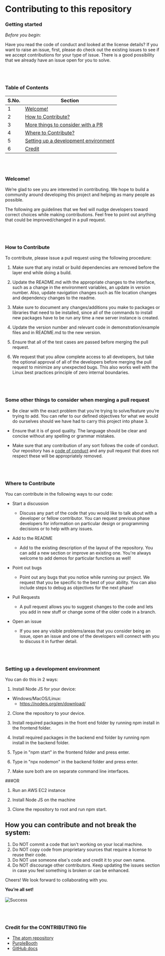# Contributing to this repository

### Getting started

_Before you begin:_

Have you read the code of conduct and looked at the license details?
If you want to raise an issue, first, please do check out the existing issues to see if we accept contributions for your type of issue.
There is a good possibility that we already have an issue open for you to solve.

<br></br>

### Table of Contents

| S.No. | Section                                                                                         |
| ----- | ----------------------------------------------------------------------------------------------- |
| 1     | [Welcome!](#welcome!)                                                                           |
| 2     | [How to Contribute?](#How-to-Contribute)                                                        |
| 3     | [More things to consider with a PR](#Some-other-things-to-consider-when-merging-a-pull-request) |
| 4     | [Where to Contribute?](#Where-to-Contribute)                                                    |
| 5     | [Setting up a development environment](#Setting-up-a-development-environment)                   |
| 6     | [Credit](#Credit-for-the-CONTRIBUTING-file)                                                     |

<br></br>

### Welcome!

We’re glad to see you are interested in contributing. We hope to build a community around developing this project and helping as many people as possible.

The following are guidelines that we feel will nudge developers toward correct choices while making contributions.
Feel free to point out anything that could be improved/changed in a pull request.

<br></br>

### How to Contribute

To contribute, please issue a pull request using the following procedure:

1. Make sure that any install or build dependencies are removed before the layer end while doing a build.

2. Update the README.md with the appropriate changes to the interface, such as a change in the environment variables, an update in version number. Also, update navigation changes such as file location changes and dependency changes to the readme.

3. Make sure to document any changes/additions you make to packages or libraries that need to be installed, since all of the commands to install new packages have to be run any time a new server instance is created.

4. Update the version number and relevant code in demonstration/example files and in README.md to the new version.

5. Ensure that all of the test cases are passed before merging the pull request.

6. We request that you allow complete access to all developers, but take the optional approval of all of the developers before merging the pull request to minimize any unexpected bugs. This also works well with the Linux best practices principle of zero internal boundaries.

<br></br>

### Some other things to consider when merging a pull request

- Be clear with the exact problem that you’re trying to solve/feature you’re trying to add. You can refer to our defined objectives for what we would do ourselves should we have had to carry this project into phase 3.

- Ensure that it is of good quality. The language should be clear and concise without any spelling or grammar mistakes.

- Make sure that any contribution of any sort follows the code of conduct. Our repository has a [code of conduct](https://github.com/PvPatel-1001/Recipe_Recommender/blob/main/CODE_OF_CONDUCT.md) and any pull request that does not respect these will be appropriately removed.

<br></br>

### Where to Contribute

You can contribute in the following ways to our code:

- Start a discussion

  - Discuss any part of the code that you would like to talk about with a developer or fellow contributor. You can request previous phase developers for information on particular design or programming decisions or to help with any issues.

- Add to the README

  - Add to the existing description of the layout of the repository. You can add a new section or improve an existing one. You're always welcome to add demos for particular functions as well!

- Point out bugs

  - Point out any bugs that you notice while running our project. We request that you be specific to the best of your ability. You can also include steps to debug as objectives for the next phase!

- Pull Requests

  - A pull request allows you to suggest changes to the code and lets you add in new stuff or change some of the older code in a branch.

- Open an issue
  - If you see any visible problems/areas that you consider being an issue, open an issue and one of the developers will connect with you to discuss it in further detail.

<br></br>

### Setting up a development environment

You can do this in 2 ways:

1. Install Node JS for your device:

- Windows/MacOS/Linux:
  - https://nodejs.org/en/download/

2. Clone the repository to your device.

3. Install required packages in the front end folder by running npm install in the frontend folder.

4. Install required packages in the backend end folder by running npm install in the backend folder.

5. Type in "npm start" in the frontend folder and press enter.

6. Type in "npx nodemon" in the backend folder and press enter.

7. Make sure both are on separate command line interfaces.

###OR

1. Run an AWS EC2 instance

2. Install Node JS on the machine

3. Clone the repository to root and run npm start.

## How you can contribute and not break the system:

1. Do NOT commit a code that isn't working on your local machine.
2. Do NOT copy code from proprietary sources that require a license to reuse their code.
3. Do NOT use someone else's code and credit it to your own name.
4. Do NOT discourage other contributors. Keep updating the issues section in case you feel something is broken or can be enhanced.

Cheers! We look forward to collaborating with you.

**You’re all set!**
<br></br>
![Success](https://tenor.com/view/success-kid-hells-yes-i-did-it-fuck-yeah-success-gif-5207407.gif)

<br></br>

### Credit for the CONTRIBUTING file

- [The atom repository](https://github.com/atom/atom/blob/master/CONTRIBUTING.md#pull-requests)
- [PurpleBooth](https://gist.github.com/PurpleBooth/b24679402957c63ec426#scope)
- [GitHub docs](https://github.com/github/docs/blob/main/CONTRIBUTING.md)
